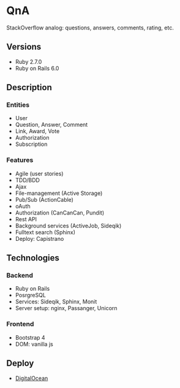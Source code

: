 # QnA
StackOverflow analog: questions, answers, comments, rating, etc.

## Versions
- Ruby 2.7.0
- Ruby on Rails 6.0

## Description

### Entities
- User
- Question, Answer, Comment
- Link, Award, Vote
- Authorization
- Subscription

### Features
- Agile (user stories)
- TDD/BDD
- Ajax
- File-management (Active Storage)
- Pub/Sub (ActionCable)
- oAuth
- Authorization (CanCanCan, Pundit)
- Rest API
- Background services (ActiveJob, Sideqik)
- Fulltext search (Sphinx)
- Deploy: Capistrano

## Technologies

### Backend
- Ruby on Rails
- PosrgreSQL
- Services: Sideqik, Sphinx, Monit
- Server setup: nginx, Passanger, Unicorn

### Frontend
- Bootstrap 4
- DOM: vanilla js

## Deploy
- [DigitalOcean](http://134.209.194.226)
